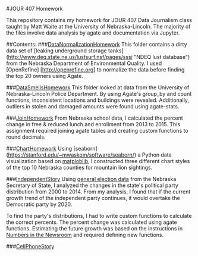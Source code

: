 #JOUR 407 Homework

This repository contains my homework for JOUR 407 Data Journalism class taught by Matt Waite at the University of Nebraska-Lincoln. The majority of the files involve data analysis by agate and documentation via Jupyter.

##Contents:
###[DataNormalizationHomework](DataNormalizationHomework)
This folder contains a dirty data set of [leaking underground storage tanks] (http://www.deq.state.ne.us/lustsurf.nsf/pages/sssi "NDEQ lust database") from the Nebraska Department of Environmental Quality. I used [OpenRefine] [http://openrefine.org] to normalize the data before finding the top 20 owners using Agate.

###[DataSmellsHomework](DataSmellsHomework)
This folder looked at data from the University of Nebraska-Lincoln Police Department. By using Agate's group_by and count functions, inconsistent locations and buildings were revealed. Additionally, outliers in stolen and damaged amounts were found using agate-stats.

###[JoinHomework](JoinHomework)
From Nebraska school data, I calculated the percent change in free &amp; reduced lunch and enrollment from 2013 to 2015. This assignment required joining agate tables and creating custom functions to round decimals.

###[ChartHomework](ChartHomework)
Using [seaborn] (https://stanford.edu/~mwaskom/software/seaborn/) a Python data visualization based on [matploblib](http://matplotlib.org), I constructed three different chart styles of the top 10 Nebraska counties for mountain lion sightings.

###[IndependentStory](IndependentStory)
Using [general election data](http://www.sos.ne.gov/elec/prev_elec/index.html) from the Nebraska Secretary of State, I analyzed the changes in the state's political party distribution from 2000 to 2014. From my analysis, I found that if the current growth trend of the independent party continues, it would overtake the Democratic party by 2020.

To find the party's distributions, I had to write custom functions to calculate the correct percents. The percent change was calculated using agate functions. Estimating the future growth was based on the instructions in [Numbers in the Newsroom](http://store.ire.org/products/numbers-in-the-newsroom-using-math-and-statistics-in-news-second-edition-e-version) and required defining new functions.

###[CellPhoneStory](CellPhoneStory)